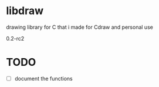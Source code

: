 # libdraw
drawing library for C that i made for Cdraw and personal use

0.2-rc2

# TODO
- [ ] document the functions
